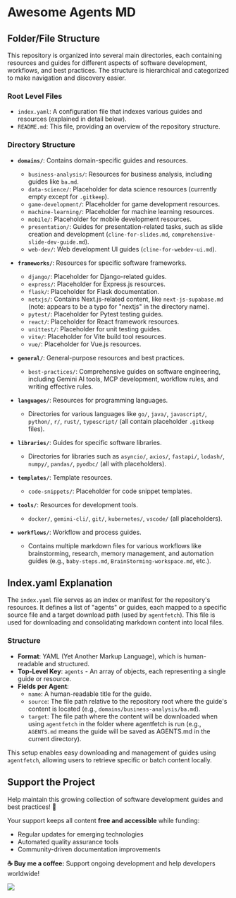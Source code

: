 # Awesome Agents MD

## Folder/File Structure

This repository is organized into several main directories, each containing resources and guides for different aspects of software development, workflows, and best practices. The structure is hierarchical and categorized to make navigation and discovery easier.

### Root Level Files
- `index.yaml`: A configuration file that indexes various guides and resources (explained in detail below).
- `README.md`: This file, providing an overview of the repository structure.

### Directory Structure

- **`domains/`**: Contains domain-specific guides and resources.
  - `business-analysis/`: Resources for business analysis, including guides like `ba.md`.
  - `data-science/`: Placeholder for data science resources (currently empty except for `.gitkeep`).
  - `game-development/`: Placeholder for game development resources.
  - `machine-learning/`: Placeholder for machine learning resources.
  - `mobile/`: Placeholder for mobile development resources.
  - `presentation/`: Guides for presentation-related tasks, such as slide creation and development (`cline-for-slides.md`, `comprehensive-slide-dev-guide.md`).
  - `web-dev/`: Web development UI guides (`cline-for-webdev-ui.md`).

- **`frameworks/`**: Resources for specific software frameworks.
  - `django/`: Placeholder for Django-related guides.
  - `express/`: Placeholder for Express.js resources.
  - `flask/`: Placeholder for Flask documentation.
  - `netxjs/`: Contains Next.js-related content, like `next-js-supabase.md` (note: appears to be a typo for "nextjs" in the directory name).
  - `pytest/`: Placeholder for Pytest testing guides.
  - `react/`: Placeholder for React framework resources.
  - `unittest/`: Placeholder for unit testing guides.
  - `vite/`: Placeholder for Vite build tool resources.
  - `vue/`: Placeholder for Vue.js resources.

- **`general/`**: General-purpose resources and best practices.
  - `best-practices/`: Comprehensive guides on software engineering, including Gemini AI tools, MCP development, workflow rules, and writing effective rules.

- **`languages/`**: Resources for programming languages.
  - Directories for various languages like `go/`, `java/`, `javascript/`, `python/`, `r/`, `rust/`, `typescript/` (all contain placeholder `.gitkeep` files).

- **`libraries/`**: Guides for specific software libraries.
  - Directories for libraries such as `asyncio/`, `axios/`, `fastapi/`, `lodash/`, `numpy/`, `pandas/`, `pyodbc/` (all with placeholders).

- **`templates/`**: Template resources.
  - `code-snippets/`: Placeholder for code snippet templates.

- **`tools/`**: Resources for development tools.
  - `docker/`, `gemini-cli/`, `git/`, `kubernetes/`, `vscode/` (all placeholders).

- **`workflows/`**: Workflow and process guides.
  - Contains multiple markdown files for various workflows like brainstorming, research, memory management, and automation guides (e.g., `baby-steps.md`, `BrainStorming-workspace.md`, etc.).

## Index.yaml Explanation

The `index.yaml` file serves as an index or manifest for the repository's resources. It defines a list of "agents" or guides, each mapped to a specific source file and a target download path (used by `agentfetch`). This file is used for downloading and consolidating markdown content into local files.

### Structure
- **Format**: YAML (Yet Another Markup Language), which is human-readable and structured.
- **Top-Level Key**: `agents` - An array of objects, each representing a single guide or resource.
- **Fields per Agent**:
  - `name`: A human-readable title for the guide.
  - `source`: The file path relative to the repository root where the guide's content is located (e.g., `domains/business-analysis/ba.md`).
  - `target`: The file path where the content will be downloaded when using `agentfetch` in the folder where agentfetch is run (e.g., `AGENTS.md` means the guide will be saved as AGENTS.md in the current directory).

This setup enables easy downloading and management of guides using `agentfetch`, allowing users to retrieve specific or batch content locally.

## Support the Project

Help maintain this growing collection of software development guides and best practices! 🌟

Your support keeps all content **free and accessible** while funding:
- Regular updates for emerging technologies
- Automated quality assurance tools
- Community-driven documentation improvements

**☕ Buy me a coffee:** Support ongoing development and help developers worldwide!

[![](https://www.buymeacoffee.com/assets/img/custom_images/orange_img.png)](https://buymeacoffee.com/freemm)
